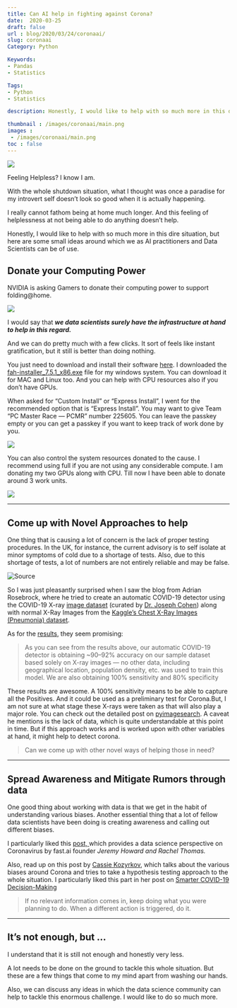 ```yaml
---
title: Can AI help in fighting against Corona?
date:  2020-03-25
draft: false
url : blog/2020/03/24/coronaai/
slug: coronaai
Category: Python

Keywords:
- Pandas
- Statistics

Tags: 
- Python
- Statistics

description: Honestly, I would like to help with so much more in this dire situation, but here are some small ideas around which we as AI practitioners and Data Scientists can be of use.

thumbnail : /images/coronaai/main.png
images :
 - /images/coronaai/main.png
toc : false
---
```


![](/images/coronaai/main.png)

Feeling Helpless? I know I am.

With the whole shutdown situation, what I thought was once a paradise for my introvert self doesn’t look so good when it is actually happening.

I really cannot fathom being at home much longer. And this feeling of helplessness at not being able to do anything doesn’t help.

Honestly, I would like to help with so much more in this dire situation, but here are some small ideas around which we as AI practitioners and Data Scientists can be of use.

## Donate your Computing Power

NVIDIA is asking Gamers to donate their computing power to support folding@home.

![](/images/coronaai/nvidiaask.png)

I would say that ***we data scientists surely have the infrastructure at hand to help in this regard.***

And we can do pretty much with a few clicks. It sort of feels like instant gratification, but it still is better than doing nothing.

You just need to download and install their software [here](https://foldingathome.org/alternative-downloads/). I downloaded the [fah-installer_7.5.1_x86.exe](https://download.foldingathome.org/releases/public/release/fah-installer/windows-10-32bit/v7.5/fah-installer_7.5.1_x86.exe) file for my windows system. You can download it for MAC and Linux too. And you can help with CPU resources also if you don’t have GPUs.

When asked for “Custom Install” or “Express Install”, I went for the recommended option that is “Express Install”. You may want to give Team “PC Master Race — PCMR” number 225605. You can leave the passkey empty or you can get a passkey if you want to keep track of work done by you.

![](/images/coronaai/0.png)

You can also control the system resources donated to the cause. I recommend using full if you are not using any considerable compute. I am donating my two GPUs along with CPU. Till now I have been able to donate around 3 work units.

![](/images/coronaai/1.png)

---

## Come up with Novel Approaches to help

One thing that is causing a lot of concern is the lack of proper testing procedures. In the UK, for instance, the current advisory is to self isolate at minor symptoms of cold due to a shortage of tests. Also, due to this shortage of tests, a lot of numbers are not entirely reliable and may be false.

![[Source](https://www.pyimagesearch.com/2020/03/16/detecting-covid-19-in-x-ray-images-with-keras-tensorflow-and-deep-learning/)](/images/coronaai/2.png)

So I was just pleasantly surprised when I saw the blog from Adrian Rosebrock, where he tried to create an automatic COVID-19 detector using the COVID-19 X-ray [image dataset](https://github.com/ieee8023/covid-chestxray-dataset) (curated by [Dr. Joseph Cohen](https://josephpcohen.com/w/)) along with normal X-Ray Images from the [Kaggle’s Chest X-Ray Images (Pneumonia) dataset](https://www.kaggle.com/paultimothymooney/chest-xray-pneumonia).

As for the [results](https://www.pyimagesearch.com/2020/03/16/detecting-covid-19-in-x-ray-images-with-keras-tensorflow-and-deep-learning/), they seem promising:

> As you can see from the results above, our automatic COVID-19 detector is obtaining ~90–92% accuracy on our sample dataset based solely on X-ray images — no other data, including geographical location, population density, etc. was used to train this model. We are also obtaining 100% sensitivity and 80% specificity


These results are awesome. A 100% sensitivity means to be able to capture all the Positives. And it could be used as a preliminary test for Corona.But, I am not sure at what stage these X-rays were taken as that will also play a major role. You can check out the detailed post on [pyimagesearch](https://www.pyimagesearch.com/2020/03/16/detecting-covid-19-in-x-ray-images-with-keras-tensorflow-and-deep-learning/). A caveat he mentions is the lack of data, which is quite understandable at this point in time. But if this approach works and is worked upon with other variables at hand, it might help to detect corona.

> Can we come up with other novel ways of helping those in need?


---

## Spread Awareness and Mitigate Rumors through data

One good thing about working with data is that we get in the habit of understanding various biases. Another essential thing that a lot of fellow data scientists have been doing is creating awareness and calling out different biases.

I particularly liked this [post, ](https://www.fast.ai/2020/03/09/coronavirus/)which provides a data science perspective on Coronavirus by fast.ai founder *Jeremy Howard and Rachel Thomas.*

Also, read up on this post by [Cassie Kozyrkov](undefined), which talks about the various biases around Corona and tries to take a hypothesis testing approach to the whole situation. I particularly liked this part in her post on [Smarter COVID-19 Decision-Making](https://towardsdatascience.com/smarter-covid-19-decision-making-39dbff2ab2ba)

> If no relevant information comes in, keep doing what you were planning to do. When a different action is triggered, do it.

---

## It’s not enough, but …

I understand that it is still not enough and honestly very less.

A lot needs to be done on the ground to tackle this whole situation. But these are a few things that come to my mind apart from washing our hands.

Also, we can discuss any ideas in which the data science community can help to tackle this enormous challenge. I would like to do so much more.
